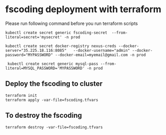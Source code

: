 # fscoding deployment with terraform 

Please run following command before you run terraform scripts 
```
kubectl create secret generic fscoding-secret  --from-literal=secret='mysecret' -n prod

kubectl create secret docker-registry nexus-creds --docker-server="35.225.18.116:8085"   --docker-username="admin" --docker-password="MYPASSWORD" --docker-email=myemail@gmail.com -n prod

 kubectl create secret generic mysql-pass --from-literal=MYSQL_PASSWORD='MYPASSWORD' -n prod
```

## Deploy the fscoding to cluster 
```
terraform init
terraform apply -var-file=fscoding.tfvars
```


## To destroy the fscoding
```
terraform destroy -var-file=fscoding.tfvars
```